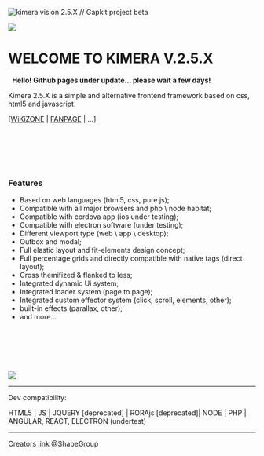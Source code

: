 ![kimera vision 2.5.X // Gapkit project beta](https://github.com/ShapeGroup/kimera-frontend-framework)


![](https://i.imgur.com/bHkSWTd.jpg)

# WELCOME TO KIMERA V.2.5.X

&nbsp;
**Hello! Github pages under update... please wait a few days!**
&nbsp;

Kimera 2.5.X is a simple and alternative frontend framework based on css, html5 and javascript.

[[WiKiZONE](https://github.com/ShapeGroup/kimera-frontend-framework/wiki/WIKI-ZONE) | [FANPAGE](https://www.facebook.com/KimeraFramework/) | ...]

&nbsp;
---
&nbsp;
### Features

- Based on web languages (html5, css, pure js);
- Compatible with all major browsers and php \ node habitat;
- Compatible with cordova app (ios under testing);
- Compatible with electron software (under testing);
- Different viewport type (web \ app \ desktop);
- Outbox and modal;
- Full elastic layout and fit-elements design concept;
- Full percentage grids and directly compatible with native tags (direct layout);
- Cross themifized & flanked to less;
- Integrated dynamic Ui system;
- Integrated loader system (page to page);
- Integrated custom effector system (click, scroll, elements, other);
- built-in effects (parallax, other);
- and more...


&nbsp;
---


&nbsp;

![](https://i.imgur.com/6zYNu2n.png)

---


Dev compatibility:

HTML5 | JS | JQUERY [deprecated] | RORAjs [deprecated]| NODE | PHP | ANGULAR, REACT, ELECTRON (undertest)


---

Creators link @ShapeGroup
